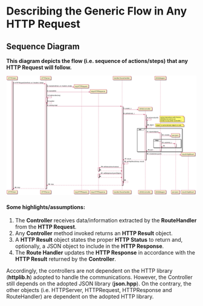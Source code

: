 # Describing the Generic Flow in Any HTTP Request

## Sequence Diagram 

**This diagram depicts the flow (i.e. sequence of actions/steps) that any HTTP Request will follow.**

![GenericSD](GenericSD.svg)

#### Some highlights/assumptions:

1. The **Controller** receives data/information extracted by the **RouteHandler** from the **HTTP Request**.
2. Any **Controller** method invoked returns an **HTTP Result** object.
3. A **HTTP Result** object states the proper **HTTP Status** to return and, optionally, a JSON object to include in the **HTTP Response**.
4. The **Route Handler** updates the **HTTP Response** in accordance with the **HTTP Result** returned by the **Controller**.

Accordingly, the controllers are not dependent on the HTTP library (**httplib.h**) adopted to handle the communications.
However, the Controller still depends on the adopted JSON library (**json.hpp**).
On the contrary, the other objects (i.e. HTTPServer, HTTPRequest, HTTPResponse and RouteHandler) are dependent on the adopted HTTP library.